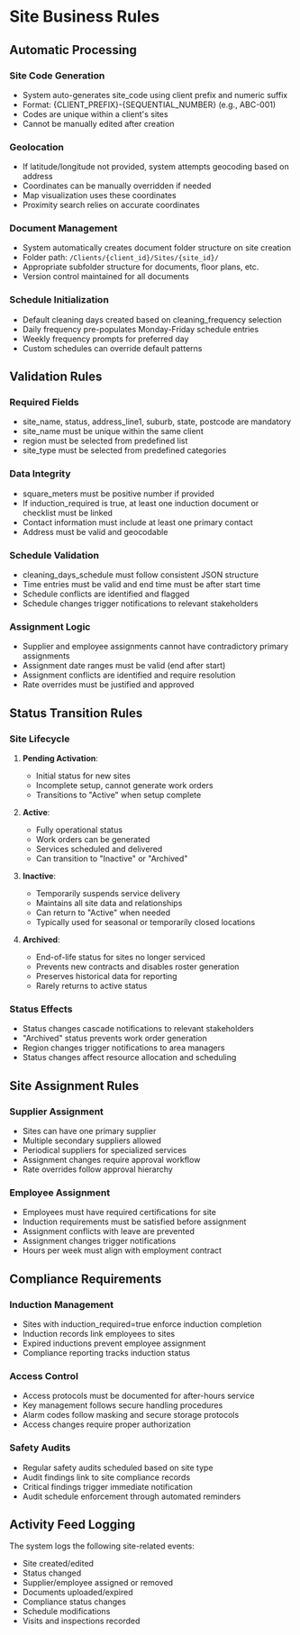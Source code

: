 
# Site Business Rules

## Automatic Processing

### Site Code Generation
- System auto-generates site_code using client prefix and numeric suffix
- Format: {CLIENT_PREFIX}-{SEQUENTIAL_NUMBER} (e.g., ABC-001)
- Codes are unique within a client's sites
- Cannot be manually edited after creation

### Geolocation
- If latitude/longitude not provided, system attempts geocoding based on address
- Coordinates can be manually overridden if needed
- Map visualization uses these coordinates
- Proximity search relies on accurate coordinates

### Document Management
- System automatically creates document folder structure on site creation
- Folder path: `/Clients/{client_id}/Sites/{site_id}/`
- Appropriate subfolder structure for documents, floor plans, etc.
- Version control maintained for all documents

### Schedule Initialization
- Default cleaning days created based on cleaning_frequency selection
- Daily frequency pre-populates Monday-Friday schedule entries
- Weekly frequency prompts for preferred day
- Custom schedules can override default patterns

## Validation Rules

### Required Fields
- site_name, status, address_line1, suburb, state, postcode are mandatory
- site_name must be unique within the same client
- region must be selected from predefined list
- site_type must be selected from predefined categories

### Data Integrity
- square_meters must be positive number if provided
- If induction_required is true, at least one induction document or checklist must be linked
- Contact information must include at least one primary contact
- Address must be valid and geocodable

### Schedule Validation
- cleaning_days_schedule must follow consistent JSON structure
- Time entries must be valid and end time must be after start time
- Schedule conflicts are identified and flagged
- Schedule changes trigger notifications to relevant stakeholders

### Assignment Logic
- Supplier and employee assignments cannot have contradictory primary assignments
- Assignment date ranges must be valid (end after start)
- Assignment conflicts are identified and require resolution
- Rate overrides must be justified and approved

## Status Transition Rules

### Site Lifecycle
1. **Pending Activation**:
   - Initial status for new sites
   - Incomplete setup, cannot generate work orders
   - Transitions to "Active" when setup complete

2. **Active**:
   - Fully operational status
   - Work orders can be generated
   - Services scheduled and delivered
   - Can transition to "Inactive" or "Archived"

3. **Inactive**:
   - Temporarily suspends service delivery
   - Maintains all site data and relationships
   - Can return to "Active" when needed
   - Typically used for seasonal or temporarily closed locations

4. **Archived**:
   - End-of-life status for sites no longer serviced
   - Prevents new contracts and disables roster generation
   - Preserves historical data for reporting
   - Rarely returns to active status

### Status Effects
- Status changes cascade notifications to relevant stakeholders
- "Archived" status prevents work order generation
- Region changes trigger notifications to area managers
- Status changes affect resource allocation and scheduling

## Site Assignment Rules

### Supplier Assignment
- Sites can have one primary supplier
- Multiple secondary suppliers allowed
- Periodical suppliers for specialized services
- Assignment changes require approval workflow
- Rate overrides follow approval hierarchy

### Employee Assignment
- Employees must have required certifications for site
- Induction requirements must be satisfied before assignment
- Assignment conflicts with leave are prevented
- Assignment changes trigger notifications
- Hours per week must align with employment contract

## Compliance Requirements

### Induction Management
- Sites with induction_required=true enforce induction completion
- Induction records link employees to sites
- Expired inductions prevent employee assignment
- Compliance reporting tracks induction status

### Access Control
- Access protocols must be documented for after-hours service
- Key management follows secure handling procedures
- Alarm codes follow masking and secure storage protocols
- Access changes require proper authorization

### Safety Audits
- Regular safety audits scheduled based on site type
- Audit findings link to site compliance records
- Critical findings trigger immediate notification
- Audit schedule enforcement through automated reminders

## Activity Feed Logging
The system logs the following site-related events:
- Site created/edited
- Status changed
- Supplier/employee assigned or removed
- Documents uploaded/expired
- Compliance status changes
- Schedule modifications
- Visits and inspections recorded

